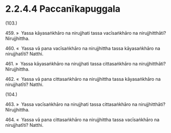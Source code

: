 

# 2.2.4.4 Paccanīkapuggala





(103.)

459\. »  Yassa kāyasaṅkhāro na nirujjhati tassa vacīsaṅkhāro na nirujjhitthāti? Nirujjhittha.

460\. «  Yassa vā pana vacīsaṅkhāro na nirujjhittha tassa kāyasaṅkhāro na nirujjhatīti? Natthi.

461\. »  Yassa kāyasaṅkhāro na nirujjhati tassa cittasaṅkhāro na nirujjhitthāti? Nirujjhittha.

462\. «  Yassa vā pana cittasaṅkhāro na nirujjhittha tassa kāyasaṅkhāro na nirujjhatīti? Natthi.

(104.)

463\. »  Yassa vacīsaṅkhāro na nirujjhati tassa cittasaṅkhāro na nirujjhitthāti? Nirujjhittha.

464\. «  Yassa vā pana cittasaṅkhāro na nirujjhittha tassa vacīsaṅkhāro na nirujjhatīti? Natthi.



